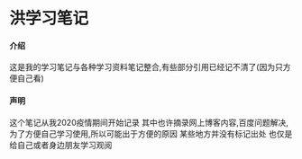 # 洪学习笔记

#### 介绍
这是我的学习笔记与各种学习资料笔记整合,有些部分引用已经记不清了(因为只方便自己看)



#### 声明

这个笔记从我2020疫情期间开始记录 
其中也许摘录网上博客内容,百度问题解决,为了方便自己学习使用,所以可能出于方便的原因
某些地方并没有标记出处
也仅是给自己或者身边朋友学习观阅


